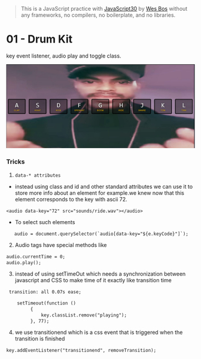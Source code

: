 > This is a JavaScript practice with [JavaScript30](https://javascript30.com/) by [Wes Bos](https://github.com/wesbos) without any frameworks, no compilers, no boilerplate, and no libraries.

# 01 - Drum Kit

key event listener, audio play and toggle class.

![](./images/drumKit.png)

<!-- view demo [here](https://amelieyeh.github.io/JS30/01-JSDrumKit/index.html) -->

<!-- ### ->main point ``` ```->code ``->highlight - ->bulleted point  -->

### Tricks

1.  `data-* attributes`

- instead using class and id and other standard attributes we can use it to store more info about an element for example.we knew now that this element corresponds to the key with ascii 72.

```
<audio data-key="72" src="sounds/ride.wav"></audio>
```

- To select such elements

```
   audio = document.querySelector(`audio[data-key="${e.keyCode}"]`);
```

2.  Audio tags have special methods like

```
audio.currentTime = 0;
audio.play();
```

3. instead of using setTimeOut which needs a synchronization between javascript and CSS to make
   time of it exactly like transition time

```
 transition: all 0.07s ease;
```

```
    setTimeout(function ()
         {
             key.classList.remove("playing");
         }, 77);
```

4.  we use transitionend which is a css event that is triggered when the transition is finished

```
key.addEventListener("transitionend", removeTransition);
```
